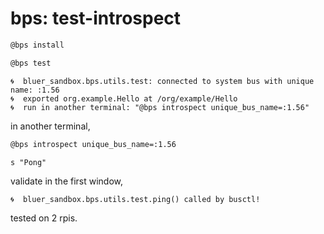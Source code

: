 # bps: test-introspect

```bash
@bps install
```

```bash
@bps test
```

```text
🌀  bluer_sandbox.bps.utils.test: connected to system bus with unique name: :1.56
🌀  exported org.example.Hello at /org/example/Hello
🌀  run in another terminal: "@bps introspect unique_bus_name=:1.56"
```

in another terminal,

```bash
@bps introspect unique_bus_name=:1.56
```

```text
s "Pong"
```

validate in the first window,

```text
🌀  bluer_sandbox.bps.utils.test.ping() called by busctl!
```

tested on 2 rpis.

